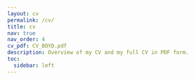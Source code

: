 ```yaml
---
layout: cv
permalink: /cv/
title: cv
nav: true
nav_order: 4
cv_pdf: CV_BOYD.pdf
description: Overview of my CV and my full CV in PDF form.
toc:
  sidebar: left
---
```

